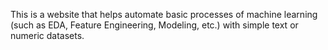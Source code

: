 This is a website that helps automate basic processes of machine learning (such as EDA, Feature Engineering, Modeling, etc.) with simple text or numeric datasets.
